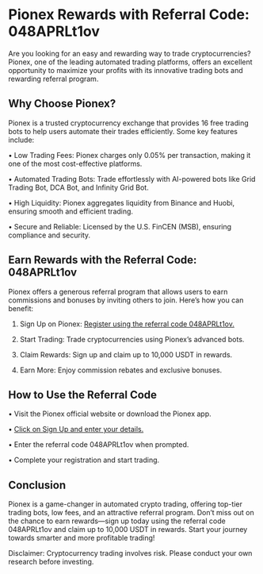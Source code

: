 <h1>Pionex Rewards with Referral Code: 048APRLt1ov</h1>
Are you looking for an easy and rewarding way to trade cryptocurrencies? Pionex, one of the leading automated trading platforms, offers an excellent opportunity to maximize your profits with its innovative trading bots and rewarding referral program.

<h2>Why Choose Pionex?</h2>

Pionex is a trusted cryptocurrency exchange that provides 16 free trading bots to help users automate their trades efficiently. Some key features include:

•	Low Trading Fees: Pionex charges only 0.05% per transaction, making it one of the most cost-effective platforms.

•	Automated Trading Bots: Trade effortlessly with AI-powered bots like Grid Trading Bot, DCA Bot, and Infinity Grid Bot.

•	High Liquidity: Pionex aggregates liquidity from Binance and Huobi, ensuring smooth and efficient trading.

•	Secure and Reliable: Licensed by the U.S. FinCEN (MSB), ensuring compliance and security.

<h2>Earn Rewards with the Referral Code: 048APRLt1ov</h2>

Pionex offers a generous referral program that allows users to earn commissions and bonuses by inviting others to join. Here’s how you can benefit:

1.	Sign Up on Pionex: <a href="https://www.pionex.com/signUp?r=048APRLt1ov">Register using the referral code 048APRLt1ov.</a>

2.	Start Trading: Trade cryptocurrencies using Pionex’s advanced bots.

3.	Claim Rewards: Sign up and claim up to 10,000 USDT in rewards.

4.	Earn More: Enjoy commission rebates and exclusive bonuses.

<h2>How to Use the Referral Code</h2>

•	Visit the Pionex official website or download the Pionex app.

•	<a href="https://www.pionex.com/signUp?r=048APRLt1ov">Click on Sign Up and enter your details.</a>

•	Enter the referral code 048APRLt1ov when prompted.

•	Complete your registration and start trading.

<h2>Conclusion</h2>

Pionex is a game-changer in automated crypto trading, offering top-tier trading bots, low fees, and an attractive referral program. Don’t miss out on the chance to earn rewards—sign up today using the referral code 048APRLt1ov and claim up to 10,000 USDT in rewards. Start your journey towards smarter and more profitable trading!

Disclaimer: Cryptocurrency trading involves risk. Please conduct your own research before investing.

